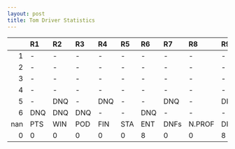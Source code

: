 ```yaml
---
layout: post 
title: Tom Driver Statistics
--- 
```


|     | R1   | R2   | R3   | R4   | R5   | R6   | R7   | R8     | R9   | R10   | R11   | R12   | Points   | Pos   |
|----:|:-----|:-----|:-----|:-----|:-----|:-----|:-----|:-------|:-----|:------|:------|:------|:---------|:------|
|   1 | -    | -    | -    | -    | -    | -    | -    | -      | -    | -     | -     | -     | 70.0     | 6.0   |
|   2 | -    | -    | -    | -    | -    | -    | -    | -      | -    | -     | -     | -     | 105.0    | 3.0   |
|   3 | -    | -    | -    | -    | -    | -    | -    | -      | -    | -     | -     | -     | 129.0    | 3.0   |
|   4 | -    | -    | -    | -    | -    | -    | -    | -      | -    | -     | -     | -     | 131.0    | 2.0   |
|   5 | -    | DNQ  | -    | DNQ  | -    | -    | DNQ  | -      | DNQ  | -     | -     | -     | 60.0     | 8.0   |
|   6 | DNQ  | DNQ  | DNQ  | -    | -    | DNQ  | -    | -      | -    | nan   | nan   | nan   | 103.0    | 1.0   |
| nan | PTS  | WIN  | POD  | FIN  | STA  | ENT  | DNFs | N.PROF | DNQ  | %FIN  | PPR   | BST   | CHA      | RNK   |
|   0 | 0    | 0    | 0    | 0    | 0    | 8    | 0    | 0      | 8    | 0.0   | 0.0   | 0     | 0.0      | 65.0  |